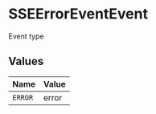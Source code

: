 # SSEErrorEventEvent

Event type


## Values

| Name    | Value   |
| ------- | ------- |
| `ERROR` | error   |